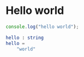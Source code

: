# Hello world

```js
console.log("hello world");
```

```elm
hello : string
hello =
    "world"
```
